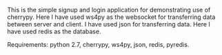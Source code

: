 This is the simple signup and login application  for demonstrating use of cherrypy.
Here I have used ws4py as the websocket for transferring data between server and client.
I have used json for transferring data.
Here I have used redis as the database.

Requirements:
python 2.7, cherrypy, ws4py, json, redis, pyredis.
